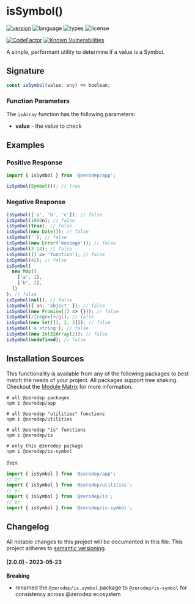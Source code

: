 # isSymbol()

[![version](https://img.shields.io/npm/v/@zerodep/is-symbol?style=flat-square&color=blue)](https://www.npmjs.com/package/@zerodep/is-symbol)
![language](https://img.shields.io/badge/typescript-100%25-blue?style=flat-square)
![types](https://img.shields.io/badge/types-included-blue?style=flat-square)
![license](https://img.shields.io/github/license/cdepage/zerodep?color=blue&style=flat-square)

[![CodeFactor](https://www.codefactor.io/repository/github/cdepage/zerodep/badge)](https://www.codefactor.io/repository/github/cdepage/zerodep)
[![Known Vulnerabilities](https://snyk.io/test/github/cdepage/zerodep/badge.svg)](https://snyk.io/test/github/cdepage/zerodep)

A simple, performant utility to determine if a value is a Symbol.

## Signature

```typescript
const isSymbol(value: any) => boolean;
```

### Function Parameters

The `isArray` function has the following parameters:

- **value** - the value to check

## Examples

### Positive Response

```javascript
import { isSymbol } from '@zerodep/app';

isSymbol(Symbol()); // true
```

### Negative Response

```javascript
isSymbol(['a', 'b', 'c']); // false
isSymbol(1000n); // false
isSymbol(true); // false
isSymbol(new Date()); // false
isSymbol(''); // false
isSymbol(new Error('message')); // false
isSymbol(3.14); // false
isSymbol(() => 'function'); // false
isSymbol(42); // false
isSymbol(
  new Map([
    ['a', 1],
    ['b', 2],
  ])
); // false
isSymbol(null); // false
isSymbol({ an: 'object' }); // false
isSymbol(new Promise(() => {})); // false
isSymbol(/[regex]+/gi); // false
isSymbol(new Set([1, 2, 3])); // false
isSymbol('a string'); // false
isSymbol(new Int32Array(2)); // false
isSymbol(undefined); // false
```

## Installation Sources

This functionality is available from any of the following packages to best match the needs of your project. All packages support tree shaking. Checkout the [Module Matrix](/) for more information.

```shell
# all @zerodep packages
npm i @zerodep/app

# all @zerodep "utilities" functions
npm i @zerodep/utilities

# all @zerodep "is" functions
npm i @zerodep/is

# only this @zerodep package
npm i @zerodep/is-symbol
```

then

```javascript
import { isSymbol } from '@zerodep/app';
// or
import { isSymbol } from '@zerodep/utilities';
// or
import { isSymbol } from '@zerodep/is';
// or
import { isSymbol } from '@zerodep/is-symbol';
```

## Changelog

All notable changes to this project will be documented in this file. This project adheres to [semantic versioning](https://semver.org/spec/v2.0.0.html).

#### [2.0.0] - 2023-05-23

**Breaking**

- renamed the `@zerodep/is.symbol` package to `@zerodep/is-symbol` for consistency across @zerodep ecosystem
